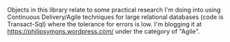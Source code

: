 Objects in this library relate to some practical research I'm doing into using Continuous Delivery/Agile techniques for
large relational databases (code is Transact-Sql) where the tolerance for errors is low. I'm blogging it at 
https://philipsymons.wordpress.com/ under the category of "Agile".
